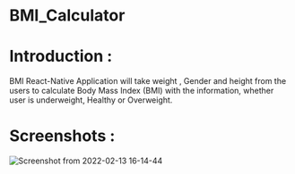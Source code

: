 # BMI_Calculator

# Introduction :
BMI React-Native Application will take weight , Gender and height from the users to calculate Body Mass Index (BMI)  with the information, 
whether user is underweight, Healthy or Overweight.
# Screenshots :
![Screenshot from 2022-02-13 16-14-44](https://user-images.githubusercontent.com/99062463/153749620-642043a8-5d36-47d5-b226-623bd2745dab.png)
